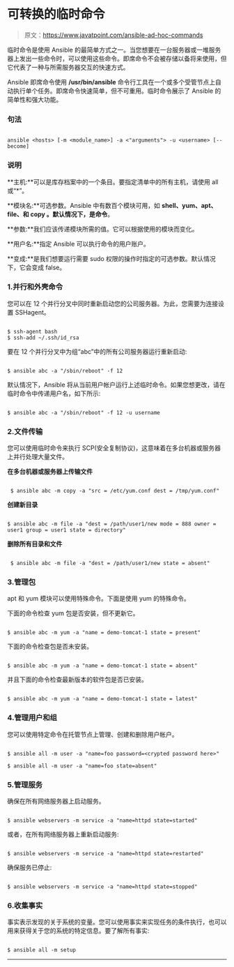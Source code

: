 # 可转换的临时命令

> 原文：<https://www.javatpoint.com/ansible-ad-hoc-commands>

临时命令是使用 Ansible 的最简单方式之一。当您想要在一台服务器或一堆服务器上发出一些命令时，可以使用这些命令。即席命令不会被存储以备将来使用，但它代表了一种与所需服务器交互的快速方式。

Ansible 即席命令使用 **/usr/bin/ansible** 命令行工具在一个或多个受管节点上自动执行单个任务。即席命令快速简单，但不可重用。临时命令展示了 Ansible 的简单性和强大功能。

### 句法

```

ansible <hosts> [-m <module_name>] -a <"arguments"> -u <username> [--become]

```

### 说明

**主机:**可以是库存档案中的一个条目。要指定清单中的所有主机，请使用 all 或“*”。

**模块名:**可选参数。Ansible 中有数百个模块可用，如 **shell、yum、apt、file、**和 **copy** 。默认情况下，是**命令**。

**参数:**我们应该传递模块所需的值。它可以根据使用的模块而变化。

**用户名:**指定 Ansible 可以执行命令的用户账户。

**变成:**是我们想要运行需要 sudo 权限的操作时指定的可选参数。默认情况下，它会变成 false。

### 1.并行和外壳命令

您可以在 12 个并行分叉中同时重新启动您的公司服务器。为此，您需要为连接设置 SSHagent。

```

$ ssh-agent bash
$ ssh-add ~/.ssh/id_rsa

```

要在 12 个并行分叉中为组“abc”中的所有公司服务器运行重新启动:

```

$ ansible abc -a "/sbin/reboot" -f 12

```

默认情况下，Ansible 将从当前用户帐户运行上述临时命令。如果您想更改，请在临时命令中传递用户名，如下所示:

```

$ ansible abc -a "/sbin/reboot" -f 12 -u username

```

### 2.文件传输

您可以使用临时命令来执行 SCP(安全复制协议)，这意味着在多台机器或服务器上并行处理大量文件。

**在多台机器或服务器上传输文件**

```

 $ ansible abc -m copy -a "src = /etc/yum.conf dest = /tmp/yum.conf"

```

**创建新目录**

```

$ ansible abc -m file -a "dest = /path/user1/new mode = 888 owner = user1 group = user1 state = directory" 

```

**删除所有目录和文件**

```

 $ ansible abc -m file -a "dest = /path/user1/new state = absent"

```

### 3.管理包

apt 和 yum 模块可以使用特殊命令。下面是使用 yum 的特殊命令。

下面的命令检查 yum 包是否安装，但不更新它。

```

$ ansible abc -m yum -a "name = demo-tomcat-1 state = present"

```

下面的命令检查包是否未安装。

```

$ ansible abc -m yum -a "name = demo-tomcat-1 state = absent" 

```

并且下面的命令检查最新版本的软件包是否已安装。

```

$ ansible abc -m yum -a "name = demo-tomcat-1 state = latest" 

```

### 4.管理用户和组

您可以使用特定命令在托管节点上管理、创建和删除用户帐户。

```

$ ansible all -m user -a "name=foo password=<crypted password here>"

$ ansible all -m user -a "name=foo state=absent"

```

### 5.管理服务

确保在所有网络服务器上启动服务。

```

$ ansible webservers -m service -a "name=httpd state=started"

```

或者，在所有网络服务器上重新启动服务:

```

$ ansible webservers -m service -a "name=httpd state=restarted"

```

确保服务已停止:

```

$ ansible webservers -m service -a "name=httpd state=stopped"

```

### 6.收集事实

事实表示发现的关于系统的变量。您可以使用事实来实现任务的条件执行，也可以用来获得关于您的系统的特定信息。要了解所有事实:

```

$ ansible all -m setup

```

* * *